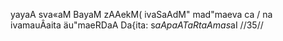 yayaA sva«aM BayaM zAAekM( ivaSaAdM" mad"maeva ca /
na ivamauÂaita äu"maeRDaA Da{ita: s$aA paATaR taAmas$aI //35//
